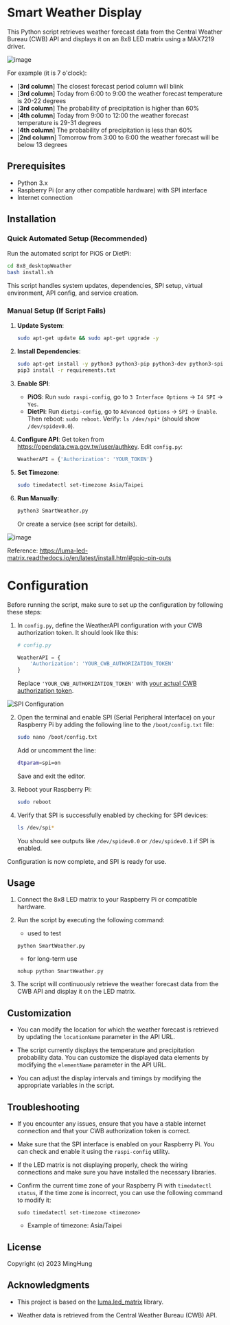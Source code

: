 Smart Weather Display
=====================

This Python script retrieves weather forecast data from the Central Weather Bureau (CWB) API and displays it on an 8x8 LED matrix using a MAX7219 driver.

![image](https://github.com/dong881/8x8_desktopWeather/assets/52557611/b090fc50-3632-4c0f-9d17-944792c73374)

For example (it is 7 o'clock):
- [**3rd column**] The closest forecast period column will blink
- [**3rd column**] Today from 6:00 to 9:00 the weather forecast temperature is 20-22 degrees
- [**3rd column**] The probability of precipitation is higher than 60%
- [**4th column**] Today from 9:00 to 12:00 the weather forecast temperature is 29-31 degrees
- [**4th column**] The probability of precipitation is less than 60%
- [**2nd column**] Tomorrow from 3:00 to 6:00 the weather forecast will be below 13 degrees

Prerequisites
-------------

-   Python 3.x
-   Raspberry Pi (or any other compatible hardware) with SPI interface
-   Internet connection

## Installation

### Quick Automated Setup (Recommended)

Run the automated script for PiOS or DietPi:

```bash
cd 8x8_desktopWeather
bash install.sh
```

This script handles system updates, dependencies, SPI setup, virtual environment, API config, and service creation.

### Manual Setup (If Script Fails)

1. **Update System**:
   ```bash
   sudo apt-get update && sudo apt-get upgrade -y
   ```

2. **Install Dependencies**:
   ```bash
   sudo apt-get install -y python3 python3-pip python3-dev python3-spidev libjpeg-dev zlib1g-dev libfreetype6-dev liblcms2-dev libopenjp2-7 libtiff5 build-essential git
   pip3 install -r requirements.txt
   ```

3. **Enable SPI**:
   - **PiOS**: Run `sudo raspi-config`, go to `3 Interface Options` → `I4 SPI` → `Yes`.
   - **DietPi**: Run `dietpi-config`, go to `Advanced Options` → `SPI` → `Enable`.
   Then reboot: `sudo reboot`.
   Verify: `ls /dev/spi*` (should show `/dev/spidev0.0`).

4. **Configure API**:
   Get token from https://opendata.cwa.gov.tw/user/authkey.
   Edit `config.py`:
   ```python
   WeatherAPI = {'Authorization': 'YOUR_TOKEN'}
   ```

5. **Set Timezone**:
   ```bash
   sudo timedatectl set-timezone Asia/Taipei
   ```

6. **Run Manually**:
   ```bash
   python3 SmartWeather.py
   ```
   Or create a service (see script for details).

![image](https://github.com/dong881/8x8_desktopWeather/assets/52557611/6a0bf29a-e59f-48e8-adda-d70d049db4f9)

Reference: https://luma-led-matrix.readthedocs.io/en/latest/install.html#gpio-pin-outs

# Configuration

Before running the script, make sure to set up the configuration by following these steps:

1. In `config.py`, define the WeatherAPI configuration with your CWB authorization token. It should look like this:
    ```python
    # config.py
    
    WeatherAPI = {
        'Authorization': 'YOUR_CWB_AUTHORIZATION_TOKEN'
    }
    ```
   Replace `'YOUR_CWB_AUTHORIZATION_TOKEN'` with [your actual CWB authorization token](https://opendata.cwa.gov.tw/user/authkey).

![SPI Configuration](https://github.com/dong881/8x8_desktopWeather/assets/52557611/8c58272f-ec3d-41ad-81c8-a3b47bea6df2)


2. Open the terminal and enable SPI (Serial Peripheral Interface) on your Raspberry Pi by adding the following line to the `/boot/config.txt` file:
   ```bash
   sudo nano /boot/config.txt
   ```
   Add or uncomment the line:
   ```bash
   dtparam=spi=on
   ```
   Save and exit the editor.

3. Reboot your Raspberry Pi:
   ```bash
   sudo reboot
   ```

4. Verify that SPI is successfully enabled by checking for SPI devices:
   ```bash
   ls /dev/spi*
   ```

   You should see outputs like `/dev/spidev0.0` or `/dev/spidev0.1` if SPI is enabled.

Configuration is now complete, and SPI is ready for use.

Usage
-----

1.  Connect the 8x8 LED matrix to your Raspberry Pi or compatible hardware.
    
2.  Run the script by executing the following command:
    - used to test
    ```cmd=
    python SmartWeather.py
    ``` 
    - for long-term use
    ```cmd=
    nohup python SmartWeather.py
    ``` 
    
3.  The script will continuously retrieve the weather forecast data from the CWB API and display it on the LED matrix.
    

Customization
-------------

-   You can modify the location for which the weather forecast is retrieved by updating the `locationName` parameter in the API URL.
    
-   The script currently displays the temperature and precipitation probability data. You can customize the displayed data elements by modifying the `elementName` parameter in the API URL.
    
-   You can adjust the display intervals and timings by modifying the appropriate variables in the script.
    

Troubleshooting
---------------

-   If you encounter any issues, ensure that you have a stable internet connection and that your CWB authorization token is correct.
    
-   Make sure that the SPI interface is enabled on your Raspberry Pi. You can check and enable it using the `raspi-config` utility.
    
-   If the LED matrix is not displaying properly, check the wiring connections and make sure you have installed the necessary libraries.

-   Confirm the current time zone of your Raspberry Pi with `timedatectl status`, if the time zone is incorrect, you can use the following command to modify it:
    ```cmd=
    sudo timedatectl set-timezone <timezone>
    ```
    - Example of timezone: Asia/Taipei

License
---------------

Copyright (c) 2023 MingHung


Acknowledgments
---------------

-   This project is based on the [luma.led_matrix](https://github.com/rm-hull/luma.led_matrix) library.
    
-   Weather data is retrieved from the Central Weather Bureau (CWB) API.
